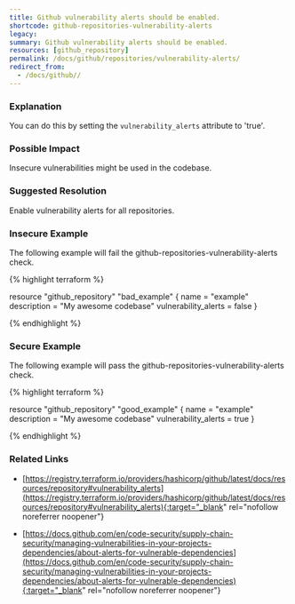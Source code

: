 ```yaml
---
title: Github vulnerability alerts should be enabled.
shortcode: github-repositories-vulnerability-alerts
legacy: 
summary: Github vulnerability alerts should be enabled. 
resources: [github_repository] 
permalink: /docs/github/repositories/vulnerability-alerts/
redirect_from: 
  - /docs/github//
---
```


### Explanation

You can do this by setting the <code>vulnerability_alerts</code> attribute to 'true'.

### Possible Impact
Insecure vulnerabilities might be used in the codebase.

### Suggested Resolution
Enable vulnerability alerts for all repositories.


### Insecure Example

The following example will fail the github-repositories-vulnerability-alerts check.

{% highlight terraform %}

resource "github_repository" "bad_example" {
  name        		   = "example"
  description 		   = "My awesome codebase"
  vulnerability_alerts = false
}

{% endhighlight %}



### Secure Example

The following example will pass the github-repositories-vulnerability-alerts check.

{% highlight terraform %}

resource "github_repository" "good_example" {
  name        		   = "example"
  description 		   = "My awesome codebase"
  vulnerability_alerts = true
}

{% endhighlight %}



### Related Links


- [https://registry.terraform.io/providers/hashicorp/github/latest/docs/resources/repository#vulnerability_alerts](https://registry.terraform.io/providers/hashicorp/github/latest/docs/resources/repository#vulnerability_alerts){:target="_blank" rel="nofollow noreferrer noopener"}

- [https://docs.github.com/en/code-security/supply-chain-security/managing-vulnerabilities-in-your-projects-dependencies/about-alerts-for-vulnerable-dependencies](https://docs.github.com/en/code-security/supply-chain-security/managing-vulnerabilities-in-your-projects-dependencies/about-alerts-for-vulnerable-dependencies){:target="_blank" rel="nofollow noreferrer noopener"}


